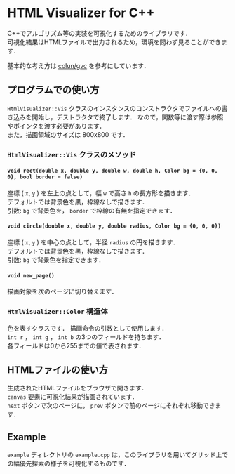 # HTML Visualizer for C++

C++でアルゴリズム等の実装を可視化するためのライブラリです．  
可視化結果はHTMLファイルで出力されるため，環境を問わず見ることができます．

基本的な考え方は [colun/gvc](https://github.com/colun/gvc) を参考にしています．


## プログラムでの使い方

`HtmlVisualizer::Vis` クラスのインスタンスのコンストラクタでファイルへの書き込みを開始し，デストラクタで終了します．
なので，関数等に渡す際は参照やポインタを渡す必要があります．  
また，描画領域のサイズは 800x800 です．

### `HtmlVisualizer::Vis` クラスのメソッド

#### `void rect(double x, double y, double w, double h, Color bg = {0, 0, 0}, bool border = false)`

座標 ( `x`, `y` ) を左上の点として，幅 `w` で高さ `h` の長方形を描きます．  
デフォルトでは背景色を黒，枠線なしで描きます．  
引数: `bg` で背景色を， `border` で枠線の有無を指定できます．

#### `void circle(double x, double y, double radius, Color bg = {0, 0, 0})`

座標 ( `x`, `y` ) を中心の点として，半径 `radius` の円を描きます．  
デフォルトでは背景色を黒，枠線なしで描きます．  
引数: `bg` で背景色を指定できます．

#### `void new_page()`

描画対象を次のページに切り替えます．

### `HtmlVisualizer::Color` 構造体

色を表すクラスです．
描画命令の引数として使用します．  
`int r` ， `int g` ， `int b` の3つのフィールドを持ちます．  
各フィールドは0から255までの値で表されます．


## HTMLファイルの使い方

生成されたHTMLファイルをブラウザで開きます．  
`canvas` 要素に可視化結果が描画されています．  
`next` ボタンで次のページに， `prev` ボタンで前のページにそれぞれ移動できます．


## Example

`example` ディレクトリの `example.cpp` は，このライブラリを用いてグリッド上での幅優先探索の様子を可視化するものです．

